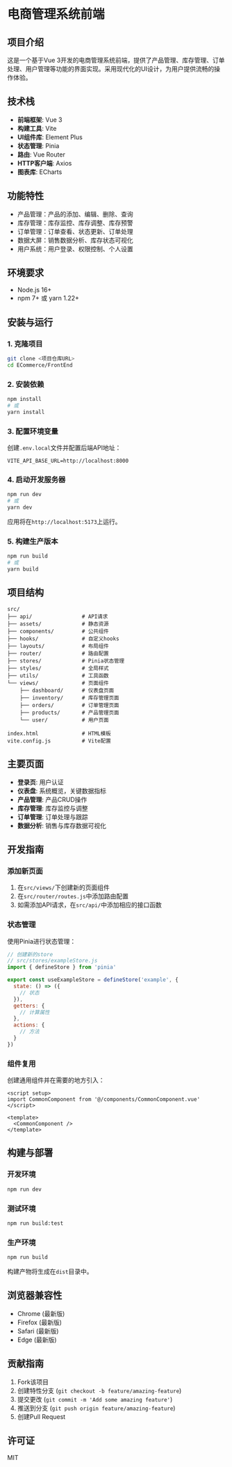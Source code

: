 # 电商管理系统前端

## 项目介绍

这是一个基于Vue 3开发的电商管理系统前端，提供了产品管理、库存管理、订单处理、用户管理等功能的界面实现。采用现代化的UI设计，为用户提供流畅的操作体验。

## 技术栈

- **前端框架**: Vue 3
- **构建工具**: Vite
- **UI组件库**: Element Plus
- **状态管理**: Pinia
- **路由**: Vue Router
- **HTTP客户端**: Axios
- **图表库**: ECharts

## 功能特性

- 产品管理：产品的添加、编辑、删除、查询
- 库存管理：库存监控、库存调整、库存预警
- 订单管理：订单查看、状态更新、订单处理
- 数据大屏：销售数据分析、库存状态可视化
- 用户系统：用户登录、权限控制、个人设置

## 环境要求

- Node.js 16+
- npm 7+ 或 yarn 1.22+

## 安装与运行

### 1. 克隆项目

```bash
git clone <项目仓库URL>
cd ECommerce/FrontEnd
```

### 2. 安装依赖

```bash
npm install
# 或
yarn install
```

### 3. 配置环境变量

创建`.env.local`文件并配置后端API地址：

```
VITE_API_BASE_URL=http://localhost:8000
```

### 4. 启动开发服务器

```bash
npm run dev
# 或
yarn dev
```

应用将在`http://localhost:5173`上运行。

### 5. 构建生产版本

```bash
npm run build
# 或
yarn build
```

## 项目结构

```
src/
├── api/                # API请求
├── assets/             # 静态资源
├── components/         # 公共组件
├── hooks/              # 自定义hooks
├── layouts/            # 布局组件
├── router/             # 路由配置
├── stores/             # Pinia状态管理
├── styles/             # 全局样式
├── utils/              # 工具函数
└── views/              # 页面组件
    ├── dashboard/      # 仪表盘页面
    ├── inventory/      # 库存管理页面
    ├── orders/         # 订单管理页面
    ├── products/       # 产品管理页面
    └── user/           # 用户页面

index.html              # HTML模板
vite.config.js          # Vite配置
```

## 主要页面

- **登录页**: 用户认证
- **仪表盘**: 系统概览，关键数据指标
- **产品管理**: 产品CRUD操作
- **库存管理**: 库存监控与调整
- **订单管理**: 订单处理与跟踪
- **数据分析**: 销售与库存数据可视化

## 开发指南

### 添加新页面

1. 在`src/views/`下创建新的页面组件
2. 在`src/router/routes.js`中添加路由配置
3. 如需添加API请求，在`src/api/`中添加相应的接口函数

### 状态管理

使用Pinia进行状态管理：

```javascript
// 创建新的store
// src/stores/exampleStore.js
import { defineStore } from 'pinia'

export const useExampleStore = defineStore('example', {
  state: () => ({
    // 状态
  }),
  getters: {
    // 计算属性
  },
  actions: {
    // 方法
  }
})
```

### 组件复用

创建通用组件并在需要的地方引入：

```vue
<script setup>
import CommonComponent from '@/components/CommonComponent.vue'
</script>

<template>
  <CommonComponent />
</template>
```

## 构建与部署

### 开发环境

```bash
npm run dev
```

### 测试环境

```bash
npm run build:test
```

### 生产环境

```bash
npm run build
```

构建产物将生成在`dist`目录中。

## 浏览器兼容性

- Chrome (最新版)
- Firefox (最新版)
- Safari (最新版)
- Edge (最新版)

## 贡献指南

1. Fork该项目
2. 创建特性分支 (`git checkout -b feature/amazing-feature`)
3. 提交更改 (`git commit -m 'Add some amazing feature'`)
4. 推送到分支 (`git push origin feature/amazing-feature`)
5. 创建Pull Request

## 许可证

MIT
